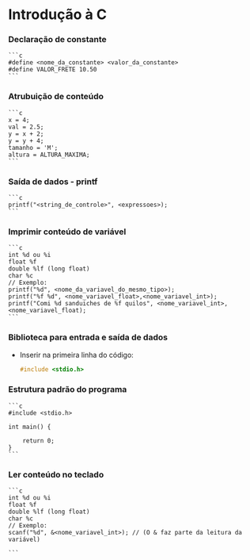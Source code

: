 # Introdução à C

### Declaração de constante

    ```c
    #define <nome_da_constante> <valor_da_constante>
    #define VALOR_FRETE 10.50
    ```

### Atrubuição de conteúdo

    ```c
    x = 4;
    val = 2.5;
    y = x + 2;
    y = y + 4;
    tamanho = 'M';
    altura = ALTURA_MAXIMA;
    ```

### Saída de dados - printf

    ```c
    printf("<string_de_controle>", <expressoes>);
    ```

### Imprimir conteúdo de variável

    ```c
    int %d ou %i
    float %f
    double %lf (long float)
    char %c
    // Exemplo:
    printf("%d", <nome_da_variavel_do_mesmo_tipo>);
    printf("%f %d", <nome_variavel_float>,<nome_variavel_int>);
    printf("Comi %d sanduiches de %f quilos", <nome_variavel_int>, <nome_variavel_float);
    ```

### Biblioteca para entrada e saída de dados

-   Inserir na primeira linha do código:
    ```c
    #include <stdio.h>
    ```

### Estrutura padrão do programa

    ```c
    #include <stdio.h>

    int main() {

        return 0;
    }
    ```

### Ler conteúdo no teclado

    ```c
    int %d ou %i
    float %f
    double %lf (long float)
    char %c
    // Exemplo:
    scanf("%d", &<nome_variavel_int>); // (O & faz parte da leitura da variável)

    ```
